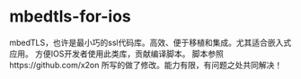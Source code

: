 # mbedtls-for-ios
mbedTLS，也许是最小巧的ssl代码库。高效、便于移植和集成。尤其适合嵌入式应用。
方便IOS开发者使用此类库，贡献编译脚本。
脚本参照https://github.com/x2on 所写的做了修改。能力有限，有问题之处共同解决！
